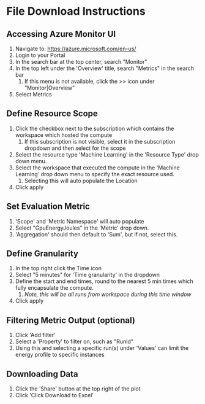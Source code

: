 # File Download Instructions 

## Accessing Azure Monitor UI
1. Navigate to: https://azure.microsoft.com/en-us/
2. Login to your Portal
3. In the search bar at the top center, search "Monitor"
4. In the top left under the 'Overview' title, search "Metrics" in the search bar
    1. If this menu is not available, click the >> icon under “Monitor|Overview”
5. Select Metrics


## Define Resource Scope
1. Click the checkbox next to the subscription which contains the workspace which hosted the compute
    1. If this subscription is not visible, select it in the subscription dropdown and then select for the scope
2. Select the resource type 'Machine Learning' in the 'Resource Type' drop down menu.
3. Select the workspace that executed the compute in the 'Machine Learning' drop down menu to specify the exact resource used.
    1. Selecting this will auto populate the Location
4. Click apply


## Set Evaluation Metric
1. 'Scope' and 'Metric Namespace' will auto populate
2. Select "GpuEnergyJoules" in the 'Metric' drop down.
3. 'Aggregation' should then default to 'Sum', but if not, select this.


## Define Granularity
1. In the top right click the Time icon
2. Select "5 minutes" for 'Time granularity' in the dropdown
3. Define the start and end times, round to the nearest 5 min times which fully encapsulate the compute.
    1. *Note, this will be all runs from workspace during this time window*
4. Click apply


## Filtering Metric Output (optional)
1. Click 'Add filter'
2. Select a 'Property' to filter on, such as "RunId"
3. Using this and selecting a specific run(s) under 'Values' can limit the energy profile to specific instances


## Downloading Data
1. Click the 'Share' button at the top right of the plot​
2. Click 'Click Download to Excel'

